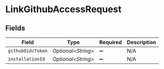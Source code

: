 # LinkGithubAccessRequest


## Fields

| Field               | Type                | Required            | Description         |
| ------------------- | ------------------- | ------------------- | ------------------- |
| `githubOidcToken`   | *Optional\<String>* | :heavy_minus_sign:  | N/A                 |
| `installationId`    | *Optional\<String>* | :heavy_minus_sign:  | N/A                 |